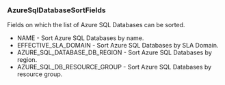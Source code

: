 ### AzureSqlDatabaseSortFields
Fields on which the list of Azure SQL Databases can be sorted.

- NAME - Sort Azure SQL Databases by name.
- EFFECTIVE_SLA_DOMAIN - Sort Azure SQL Databases by SLA Domain.
- AZURE_SQL_DATABASE_DB_REGION - Sort Azure SQL Databases by region.
- AZURE_SQL_DB_RESOURCE_GROUP - Sort Azure SQL Databases by resource group.
